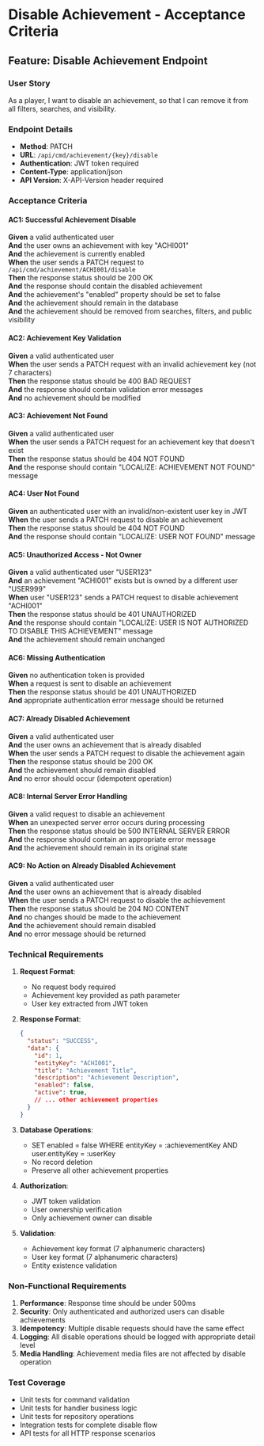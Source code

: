 # Disable Achievement - Acceptance Criteria

## Feature: Disable Achievement Endpoint

### User Story
As a player, I want to disable an achievement, so that I can remove it from all filters, searches, and visibility.

### Endpoint Details
- **Method**: PATCH
- **URL**: `/api/cmd/achievement/{key}/disable`
- **Authentication**: JWT token required
- **Content-Type**: application/json
- **API Version**: X-API-Version header required

### Acceptance Criteria

#### AC1: Successful Achievement Disable
**Given** a valid authenticated user  
**And** the user owns an achievement with key "ACHI001"  
**And** the achievement is currently enabled  
**When** the user sends a PATCH request to `/api/cmd/achievement/ACHI001/disable`  
**Then** the response status should be 200 OK  
**And** the response should contain the disabled achievement  
**And** the achievement's "enabled" property should be set to false  
**And** the achievement should remain in the database  
**And** the achievement should be removed from searches, filters, and public visibility  

#### AC2: Achievement Key Validation
**Given** a valid authenticated user  
**When** the user sends a PATCH request with an invalid achievement key (not 7 characters)  
**Then** the response status should be 400 BAD REQUEST  
**And** the response should contain validation error messages  
**And** no achievement should be modified  

#### AC3: Achievement Not Found
**Given** a valid authenticated user  
**When** the user sends a PATCH request for an achievement key that doesn't exist  
**Then** the response status should be 404 NOT FOUND  
**And** the response should contain "LOCALIZE: ACHIEVEMENT NOT FOUND" message  

#### AC4: User Not Found
**Given** an authenticated user with an invalid/non-existent user key in JWT  
**When** the user sends a PATCH request to disable an achievement  
**Then** the response status should be 404 NOT FOUND  
**And** the response should contain "LOCALIZE: USER NOT FOUND" message  

#### AC5: Unauthorized Access - Not Owner
**Given** a valid authenticated user "USER123"  
**And** an achievement "ACHI001" exists but is owned by a different user "USER999"  
**When** user "USER123" sends a PATCH request to disable achievement "ACHI001"  
**Then** the response status should be 401 UNAUTHORIZED  
**And** the response should contain "LOCALIZE: USER IS NOT AUTHORIZED TO DISABLE THIS ACHIEVEMENT" message  
**And** the achievement should remain unchanged  

#### AC6: Missing Authentication
**Given** no authentication token is provided  
**When** a request is sent to disable an achievement  
**Then** the response status should be 401 UNAUTHORIZED  
**And** appropriate authentication error message should be returned  

#### AC7: Already Disabled Achievement
**Given** a valid authenticated user  
**And** the user owns an achievement that is already disabled  
**When** the user sends a PATCH request to disable the achievement again  
**Then** the response status should be 200 OK  
**And** the achievement should remain disabled  
**And** no error should occur (idempotent operation)  

#### AC8: Internal Server Error Handling
**Given** a valid request to disable an achievement  
**When** an unexpected server error occurs during processing  
**Then** the response status should be 500 INTERNAL SERVER ERROR  
**And** the response should contain an appropriate error message  
**And** the achievement should remain in its original state  

#### AC9: No Action on Already Disabled Achievement
**Given** a valid authenticated user  
**And** the user owns an achievement that is already disabled  
**When** the user sends a PATCH request to disable the achievement  
**Then** the response status should be 204 NO CONTENT  
**And** no changes should be made to the achievement  
**And** the achievement should remain disabled  
**And** no error message should be returned  

### Technical Requirements

1. **Request Format**:
   - No request body required
   - Achievement key provided as path parameter
   - User key extracted from JWT token

2. **Response Format**:
   ```json
   {
     "status": "SUCCESS",
     "data": {
       "id": 1,
       "entityKey": "ACHI001",
       "title": "Achievement Title",
       "description": "Achievement Description",
       "enabled": false,
       "active": true,
       // ... other achievement properties
     }
   }
   ```

3. **Database Operations**:
   - SET enabled = false WHERE entityKey = :achievementKey AND user.entityKey = :userKey
   - No record deletion
   - Preserve all other achievement properties

4. **Authorization**:
   - JWT token validation
   - User ownership verification
   - Only achievement owner can disable

5. **Validation**:
   - Achievement key format (7 alphanumeric characters)
   - User key format (7 alphanumeric characters)
   - Entity existence validation

### Non-Functional Requirements

1. **Performance**: Response time should be under 500ms
2. **Security**: Only authenticated and authorized users can disable achievements
3. **Idempotency**: Multiple disable requests should have the same effect
4. **Logging**: All disable operations should be logged with appropriate detail level
5. **Media Handling**: Achievement media files are not affected by disable operation

### Test Coverage

- Unit tests for command validation
- Unit tests for handler business logic
- Unit tests for repository operations
- Integration tests for complete disable flow
- API tests for all HTTP response scenarios
